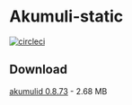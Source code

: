 # Akumuli-static

[![circleci](https://img.shields.io/circleci/build/github/webfolderio/Akumuli-static/master?label=Ubuntu)](https://circleci.com/gh/webfolderio/Akumuli-static)

## Download

[akumulid 0.8.73](https://github.com/webfolderio/Akumuli-static/releases/download/0.8.73/akumuli-0.8.73.tar.gz) - 2.68 MB
